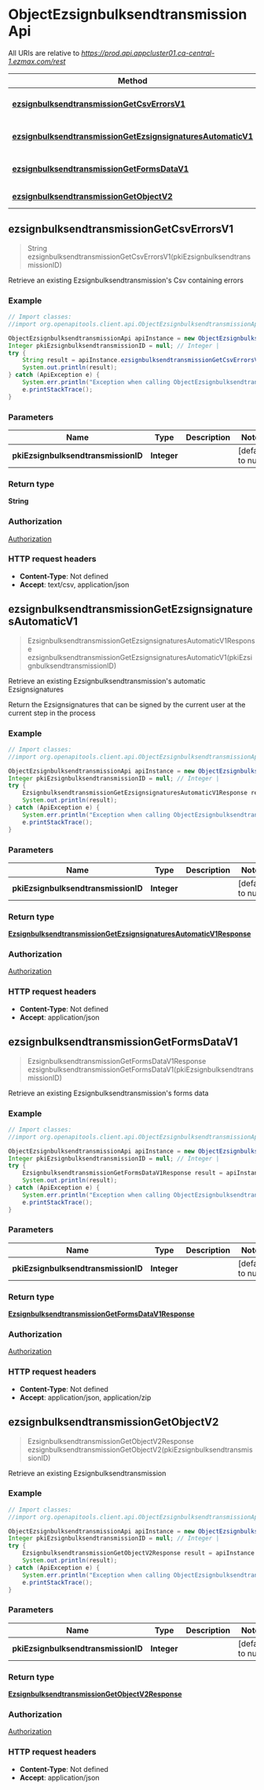 # ObjectEzsignbulksendtransmissionApi

All URIs are relative to *https://prod.api.appcluster01.ca-central-1.ezmax.com/rest*

Method | HTTP request | Description
------------- | ------------- | -------------
[**ezsignbulksendtransmissionGetCsvErrorsV1**](ObjectEzsignbulksendtransmissionApi.md#ezsignbulksendtransmissionGetCsvErrorsV1) | **GET** /1/object/ezsignbulksendtransmission/{pkiEzsignbulksendtransmissionID}/getCsvErrors | Retrieve an existing Ezsignbulksendtransmission&#39;s Csv containing errors
[**ezsignbulksendtransmissionGetEzsignsignaturesAutomaticV1**](ObjectEzsignbulksendtransmissionApi.md#ezsignbulksendtransmissionGetEzsignsignaturesAutomaticV1) | **GET** /1/object/ezsignbulksendtransmission/{pkiEzsignbulksendtransmissionID}/getEzsignsignaturesAutomatic | Retrieve an existing Ezsignbulksendtransmission&#39;s automatic Ezsignsignatures
[**ezsignbulksendtransmissionGetFormsDataV1**](ObjectEzsignbulksendtransmissionApi.md#ezsignbulksendtransmissionGetFormsDataV1) | **GET** /1/object/ezsignbulksendtransmission/{pkiEzsignbulksendtransmissionID}/getFormsData | Retrieve an existing Ezsignbulksendtransmission&#39;s forms data
[**ezsignbulksendtransmissionGetObjectV2**](ObjectEzsignbulksendtransmissionApi.md#ezsignbulksendtransmissionGetObjectV2) | **GET** /2/object/ezsignbulksendtransmission/{pkiEzsignbulksendtransmissionID} | Retrieve an existing Ezsignbulksendtransmission



## ezsignbulksendtransmissionGetCsvErrorsV1

> String ezsignbulksendtransmissionGetCsvErrorsV1(pkiEzsignbulksendtransmissionID)

Retrieve an existing Ezsignbulksendtransmission&#39;s Csv containing errors



### Example

```java
// Import classes:
//import org.openapitools.client.api.ObjectEzsignbulksendtransmissionApi;

ObjectEzsignbulksendtransmissionApi apiInstance = new ObjectEzsignbulksendtransmissionApi();
Integer pkiEzsignbulksendtransmissionID = null; // Integer | 
try {
    String result = apiInstance.ezsignbulksendtransmissionGetCsvErrorsV1(pkiEzsignbulksendtransmissionID);
    System.out.println(result);
} catch (ApiException e) {
    System.err.println("Exception when calling ObjectEzsignbulksendtransmissionApi#ezsignbulksendtransmissionGetCsvErrorsV1");
    e.printStackTrace();
}
```

### Parameters


Name | Type | Description  | Notes
------------- | ------------- | ------------- | -------------
 **pkiEzsignbulksendtransmissionID** | **Integer**|  | [default to null]

### Return type

**String**

### Authorization

[Authorization](../README.md#Authorization)

### HTTP request headers

- **Content-Type**: Not defined
- **Accept**: text/csv, application/json


## ezsignbulksendtransmissionGetEzsignsignaturesAutomaticV1

> EzsignbulksendtransmissionGetEzsignsignaturesAutomaticV1Response ezsignbulksendtransmissionGetEzsignsignaturesAutomaticV1(pkiEzsignbulksendtransmissionID)

Retrieve an existing Ezsignbulksendtransmission&#39;s automatic Ezsignsignatures

Return the Ezsignsignatures that can be signed by the current user at the current step in the process

### Example

```java
// Import classes:
//import org.openapitools.client.api.ObjectEzsignbulksendtransmissionApi;

ObjectEzsignbulksendtransmissionApi apiInstance = new ObjectEzsignbulksendtransmissionApi();
Integer pkiEzsignbulksendtransmissionID = null; // Integer | 
try {
    EzsignbulksendtransmissionGetEzsignsignaturesAutomaticV1Response result = apiInstance.ezsignbulksendtransmissionGetEzsignsignaturesAutomaticV1(pkiEzsignbulksendtransmissionID);
    System.out.println(result);
} catch (ApiException e) {
    System.err.println("Exception when calling ObjectEzsignbulksendtransmissionApi#ezsignbulksendtransmissionGetEzsignsignaturesAutomaticV1");
    e.printStackTrace();
}
```

### Parameters


Name | Type | Description  | Notes
------------- | ------------- | ------------- | -------------
 **pkiEzsignbulksendtransmissionID** | **Integer**|  | [default to null]

### Return type

[**EzsignbulksendtransmissionGetEzsignsignaturesAutomaticV1Response**](EzsignbulksendtransmissionGetEzsignsignaturesAutomaticV1Response.md)

### Authorization

[Authorization](../README.md#Authorization)

### HTTP request headers

- **Content-Type**: Not defined
- **Accept**: application/json


## ezsignbulksendtransmissionGetFormsDataV1

> EzsignbulksendtransmissionGetFormsDataV1Response ezsignbulksendtransmissionGetFormsDataV1(pkiEzsignbulksendtransmissionID)

Retrieve an existing Ezsignbulksendtransmission&#39;s forms data



### Example

```java
// Import classes:
//import org.openapitools.client.api.ObjectEzsignbulksendtransmissionApi;

ObjectEzsignbulksendtransmissionApi apiInstance = new ObjectEzsignbulksendtransmissionApi();
Integer pkiEzsignbulksendtransmissionID = null; // Integer | 
try {
    EzsignbulksendtransmissionGetFormsDataV1Response result = apiInstance.ezsignbulksendtransmissionGetFormsDataV1(pkiEzsignbulksendtransmissionID);
    System.out.println(result);
} catch (ApiException e) {
    System.err.println("Exception when calling ObjectEzsignbulksendtransmissionApi#ezsignbulksendtransmissionGetFormsDataV1");
    e.printStackTrace();
}
```

### Parameters


Name | Type | Description  | Notes
------------- | ------------- | ------------- | -------------
 **pkiEzsignbulksendtransmissionID** | **Integer**|  | [default to null]

### Return type

[**EzsignbulksendtransmissionGetFormsDataV1Response**](EzsignbulksendtransmissionGetFormsDataV1Response.md)

### Authorization

[Authorization](../README.md#Authorization)

### HTTP request headers

- **Content-Type**: Not defined
- **Accept**: application/json, application/zip


## ezsignbulksendtransmissionGetObjectV2

> EzsignbulksendtransmissionGetObjectV2Response ezsignbulksendtransmissionGetObjectV2(pkiEzsignbulksendtransmissionID)

Retrieve an existing Ezsignbulksendtransmission



### Example

```java
// Import classes:
//import org.openapitools.client.api.ObjectEzsignbulksendtransmissionApi;

ObjectEzsignbulksendtransmissionApi apiInstance = new ObjectEzsignbulksendtransmissionApi();
Integer pkiEzsignbulksendtransmissionID = null; // Integer | 
try {
    EzsignbulksendtransmissionGetObjectV2Response result = apiInstance.ezsignbulksendtransmissionGetObjectV2(pkiEzsignbulksendtransmissionID);
    System.out.println(result);
} catch (ApiException e) {
    System.err.println("Exception when calling ObjectEzsignbulksendtransmissionApi#ezsignbulksendtransmissionGetObjectV2");
    e.printStackTrace();
}
```

### Parameters


Name | Type | Description  | Notes
------------- | ------------- | ------------- | -------------
 **pkiEzsignbulksendtransmissionID** | **Integer**|  | [default to null]

### Return type

[**EzsignbulksendtransmissionGetObjectV2Response**](EzsignbulksendtransmissionGetObjectV2Response.md)

### Authorization

[Authorization](../README.md#Authorization)

### HTTP request headers

- **Content-Type**: Not defined
- **Accept**: application/json

